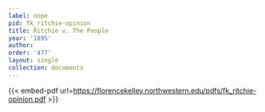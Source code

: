 ```yaml
---
label: nope
pid: fk_ritchie-opinion
title: Ritchie v. The People
year: '1895'
author:
order: '477'
layout: single
collection: documents
---
```



{{< embed-pdf url=https://florencekelley.northwestern.edu/pdfs/fk_ritchie-opinion.pdf >}}